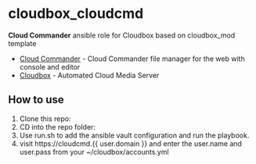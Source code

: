 # cloudbox_cloudcmd 
**Cloud Commander** ansible role for Cloudbox based on cloudbox_mod template

- [Cloud Commander](https://github.com/coderaiser/cloudcmd) - Cloud Commander file manager for the web with console and editor
- [Cloudbox](https://github.com/Cloudbox/Cloudbox) - Automated Cloud Media Server


## How to use

1. Clone this repo:
1. CD into the repo folder:
1. Use run.sh to add the ansible vault configuration and run the playbook. 
1. visit https://cloudcmd.{{ user.domain }} and enter the user.name and user.pass from your ~/cloudbox/accounts.yml


